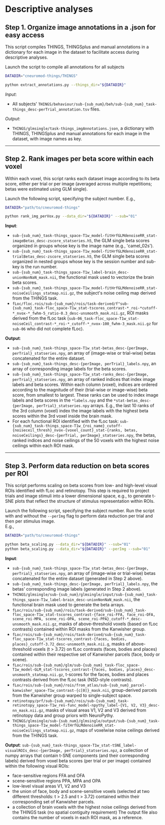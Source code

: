 
Descriptive analyses
================================

## Step 1. Organize image annotations in a .json for easy access

This script compiles THINGS, THINGSplus and manual annotations in a dictionary
for each image in the dataset to facilitate access during descriptive analyses.

Launch the script to compile all annotations for all subjects
```bash
DATADIR="cneuromod-things/THINGS"

python extract_annotations.py --things_dir="${DATADIR}"
```

*Input*:

- All subjects' ``THINGS/behaviour/sub-{sub_num}/beh/sub-{sub_num}_task-things_desc-perTrial_annotation.tsv`` files.

*Output*:

- ``THINGS/glmsingle/task-things_imgAnnotations.json``, a dictionary with THINGS, THINGSplus and manual annotations for each image in the dataset, with image names as key.

------------------

## Step 2. Rank images per beta score within each voxel

Within each voxel, this script ranks each dataset image according to its beta score, either per trial or per image (averaged across multiple repetitions; betas were estimated using GLM single).

Launch the following script, specifying the subject number. E.g.,
```bash
DATADIR="path/to/cneuromod-things"

python rank_img_perVox.py --data_dir="${DATADIR}" --sub="01"
```

**Input**:
- ``sub-{sub_num}_task-things_space-T1w_model-fitHrfGLMdenoiseRR_stat-imageBetas_desc-zscore_statseries.h5``, the GLM single beta scores organized in groups whose key is the image name (e.g., 'camel_02s').
- ``sub-{sub_num}_task-things_space-T1w_model-fitHrfGLMdenoiseRR_stat-trialBetas_desc-zscore_statseries.h5``, the GLM single beta scores organized in nested groups whose key is the session number and sub-key is the run number.
- ``sub-{sub_num}_task-things_space-T1w_label-brain_desc-unionNonNaN_mask.nii``, the functional mask used to vectorize the brain beta scores.
- ``sub-{sub_num}_task-things_space-T1w_model-fitHrfGLMdenoiseRR_stat-noiseCeilings_statmap.nii.gz``, the subject's noise ceiling map derived from the THINGS task.
- ``fLoc/floc.rois/sub-{sub_num}/rois/task-derived/f"sub-{sub_num}_task-floc_space-T1w_stat-tscores_contrast-*_roi-*cutoff-*_nvox-*_fwhm-5_ratio-0.3_desc-unsmooth_mask.nii.gz``, ROI masks derived from the fLoc task (``sub-06_task-floc_space-T1w_stat-noiseCeil_contrast-*_roi-*_cutoff-*_nvox-100_fwhm-3_mask.nii.gz`` for ``sub-06`` who did not complete fLoc).


**Output**:
- ``sub-{sub_num}_task-things_space-T1w_stat-betas_desc-{perImage, perTrial}_statseries.npy``, an array of (image-wise or trial-wise) betas concatenated for the entire dataset.
- ``sub-{sub_num}_task-things_desc-{perImage, perTrial}_labels.npy``, an array of corresponding image labels for the beta scores.
- ``sub-{sub_num}_task-things_space-T1w_stat-ranks_desc-{perImage, perTrial}_statseries.npy``, an array of ranked indices that index image labels and beta scores. Within each column (voxel), indices are ordered according to the magnitude of their (trial-wise or image-wise) beta score, from smallest to largest. These ranks can be used to index image labels and beta scores in the ``*labels.npy`` and the ``*stat-betas_desc-{perImage, perTrial}_statseries.npy`` arrays. E.g., the last 10 ranks of the 3rd column (voxel) index the image labels with the highest beta scores within the 3rd voxel inside the brain mask.
- For each functional ROI identified with the fLoc task: ``sub-{sub_num}_task-things_space-T1w_{roi_name}_cutoff-{noiseceil_thresh}_nvox-{voxel_count}_stat-{ranks, betas, noiseCeilings}_desc-{perTrial, perImage}_statseries.npy``, the betas, ranked indices and noise ceilings of the 50 voxels with the highest noise ceilings within each ROI mask.


------------------

## Step 3. Perform data reduction on beta scores per ROI

This script performs scaling on beta scores from low- and high-level visual ROIs identified with fLoc and retinotopy. This step is required to project trials and image stimuli into a lower dimensional space, e.g., to generate t-SNE plots that reflect the structure of stimulus representation within ROIs.

Launch the following script, specifying the subject number. Run the script with and without the ``--perImg`` flag to perform data reduction per trial and then per stimulus image. \
E.g.,
```bash
DATADIR="path/to/cneuromod-things"

python beta_scaling.py --data_dir="${DATADIR}" --sub="01"
python beta_scaling.py --data_dir="${DATADIR}" --perImg --sub="01"
```

**Input**:
- ``sub-{sub_num}_task-things_space-T1w_stat-betas_desc-{perImage, perTrial}_statseries.npy``, an array of (image-wise or trial-wise) betas concatenated for the entire dataset (generated in Step 2 above).
- ``sub-{sub_num}_task-things_desc-{perImage, perTrial}_labels.npy``, the betas' corresponding image labels (generated in Step 2 above).
- ``THINGS/glmsingle/sub-{sub_num}/glmsingle/input/sub-{sub_num}_task-things_space-T1w_label-brain_desc-unionNonNaN_mask.nii``, the functional brain mask used to generate the beta arrays.
- ``fLoc/rois/sub-{sub_num}/rois/task-derived/sub-{sub_num}_task-floc_space-T1w_stat-tscores_contrast-{face_roi-FFA, face_roi-OFA, scene_roi-MPA, scene_roi-OPA, scene_roi-PPA}_cutoff-*_desc-unsmooth_mask.nii.gz``, masks of above-threshold voxels (based on fLoc contrasts) contained within ROI masks from the Kanwisher group.
- ``fLoc/rois/sub-{sub_num}/rois/task-derived/sub-{sub_num}_task-floc_space-T1w_stat-tscores_contrast-{faces, bodies, places}_cutoff-3.72_desc-unsmooth_mask.nii.g``, masks of above-threshold voxels (t > 3.72) on fLoc contrasts (faces, bodies and places) contained within their respective set of Kanwisher parcels (face, body or scene).
- ``fLoc/rois/sub-{sub_num}/glm/sub-{sub_num}_task-floc_space-T1w_model-GLM_stat-tscores_contrast-{faces, bodies, places}_desc-unsmooth_statmap.nii.gz``, t-scores for the faces, bodies and places contrasts derived from the fLoc task (NSD-style contrasts).
- ``fLoc/rois/sub-{sub_num}/rois/from_atlas/sub-{sub_num}_parcel-kanwisher_space-T1w_contrast-{c[0]}_mask.nii``, group-derived parcels from the Kanwisher group warped to single-subject space.
- ``retinotopy/prf/sub-{sub_num}/rois/sub-{sub_num}_task-retinotopy_space-T1w_res-func_model-npythy_label-{V1, V2, V3}_desc-nn_mask.nii.gz``, masks of visual areas V1, V2 and V3 derived from retinotopy data and group priors with NeuroPythy.
- ``THINGS/glmsingle/sub-{sub_num}/glmsingle/output/sub-{sub_num}_task-things_space-T1w_model-fitHrfGLMdenoiseRR_stat-noiseCeilings_statmap.nii.gz``, maps of voxelwise noise ceilings derived from the THINGS task.


**Output**:
``sub-{sub_num}_task-things_space-T1w_stat-tSNE_label-visualROIs_desc-{perImage, perTrial}_statseries.npz``, a collection of numpy arrays that contain t-SNE components (and their corresponding labels) derived from voxel beta scores (per trial or per image) contained within the following visual ROIs:
- face-sensitive regions FFA and OFA
- scene-sensitive regions PPA, MPA and OPA
- low-level visual areas V1, V2 and V3
- the union of face, body and scene-sensitive voxels (selected at two different thresholds: t > 2.5 and t > 3.72) contained within their corresponding set of Kanwisher parcels.
- a collection of brain voxels with the highest noise ceilings derived from the THINGS task (no spatial contiguity requirement)
The output file also contains the number of voxels in each ROI mask, as a reference.
